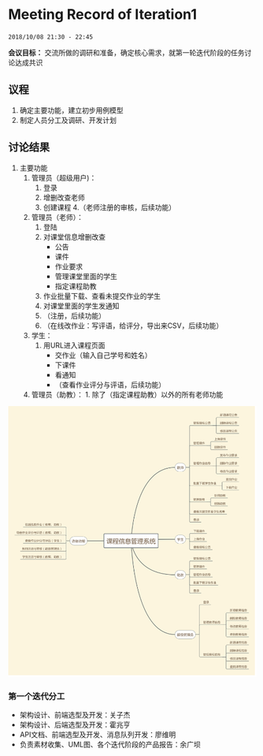 # Meeting Record of Iteration1

`2018/10/08 21:30 - 22:45`

**会议目标：**
交流所做的调研和准备，确定核心需求，就第一轮迭代阶段的任务讨论达成共识

## 议程

1. 确定主要功能，建立初步用例模型
2. 制定人员分工及调研、开发计划


## 讨论结果

1. 主要功能
	1. 管理员（超级用户)：
		1. 登录
		2. 增删改查老师
		3. 创建课程
		4.（老师注册的审核，后续功能）
	2. 管理员（老师）：
		1. 登陆
		2. 对课堂信息增删改查
			- 公告
			- 课件
			- 作业要求
			- 管理课堂里面的学生
			- 指定课程助教
		3. 作业批量下载、查看未提交作业的学生
		4. 对课堂里面的学生发通知
		5. （注册，后续功能）
		6. （在线改作业：写评语，给评分，导出来CSV，后续功能）
	3. 学生：
		1. 用URL进入课程页面
			- 交作业（输入自己学号和姓名）
			- 下课件
			- 看通知
			- （查看作业评分与评语，后续功能）
	4. 管理员（助教）：
                1. 除了（指定课程助教）以外的所有老师功能


![第一次迭代会议by余广坝](function.png)
### 第一个迭代分工

- 架构设计、前端选型及开发：关子杰
- 架构设计、后端选型及开发：霍兆亨
- API文档、前端选型及开发、消息队列开发：廖维明
- 负责素材收集、UML图、各个迭代阶段的产品报告：余广坝





